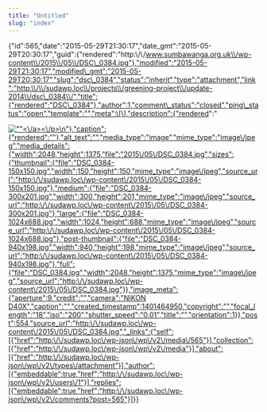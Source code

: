 ```yaml
---
title: "Untitled"
slug: "index"
---
```


{"id":565,"date":"2015-05-29T21:30:17","date\_gmt":"2015-05-29T20:30:17","guid":{"rendered":"http:\\/\\/www.sumbawanga.org.uk\\/wp-content\\/2015\\/05\\/DSC\_0384.jpg"},"modified":"2015-05-29T21:30:17","modified\_gmt":"2015-05-29T20:30:17","slug":"dsc\_0384","status":"inherit","type":"attachment","link":"http:\\/\\/sudawp.loc\\/projects\\/greening-project\\/update-2014\\/dsc\_0384\\/","title":{"rendered":"DSC\_0384"},"author":1,"comment\_status":"closed","ping\_status":"open","template":"","meta":\[\],"description":{"rendered":"

[![\"\"](\"http:\/\/sudawp.loc\/wp-content\/2015\/05\/DSC_0384-300x201.jpg\")<\\/a><\\/p>\\n"},"caption":{"rendered":""},"alt\_text":"","media\_type":"image","mime\_type":"image\\/jpeg","media\_details":{"width":2048,"height":1375,"file":"2015\\/05\\/DSC\_0384.jpg","sizes":{"thumbnail":{"file":"DSC\_0384-150x150.jpg","width":150,"height":150,"mime\_type":"image\\/jpeg","source\_url":"http:\\/\\/sudawp.loc\\/wp-content\\/2015\\/05\\/DSC\_0384-150x150.jpg"},"medium":{"file":"DSC\_0384-300x201.jpg","width":300,"height":201,"mime\_type":"image\\/jpeg","source\_url":"http:\\/\\/sudawp.loc\\/wp-content\\/2015\\/05\\/DSC\_0384-300x201.jpg"},"large":{"file":"DSC\_0384-1024x688.jpg","width":1024,"height":688,"mime\_type":"image\\/jpeg","source\_url":"http:\\/\\/sudawp.loc\\/wp-content\\/2015\\/05\\/DSC\_0384-1024x688.jpg"},"post-thumbnail":{"file":"DSC\_0384-940x198.jpg","width":940,"height":198,"mime\_type":"image\\/jpeg","source\_url":"http:\\/\\/sudawp.loc\\/wp-content\\/2015\\/05\\/DSC\_0384-940x198.jpg"},"full":{"file":"DSC\_0384.jpg","width":2048,"height":1375,"mime\_type":"image\\/jpeg","source\_url":"http:\\/\\/sudawp.loc\\/wp-content\\/2015\\/05\\/DSC\_0384.jpg"}},"image\_meta":{"aperture":9,"credit":"","camera":"NIKON D40X","caption":"","created\_timestamp":1401464950,"copyright":"","focal\_length":"18","iso":"200","shutter\_speed":"0.01","title":"","orientation":1}},"post":554,"source\_url":"http:\\/\\/sudawp.loc\\/wp-content\\/2015\\/05\\/DSC\_0384.jpg","\_links":{"self":\[{"href":"http:\\/\\/sudawp.loc\\/wp-json\\/wp\\/v2\\/media\\/565"}\],"collection":\[{"href":"http:\\/\\/sudawp.loc\\/wp-json\\/wp\\/v2\\/media"}\],"about":\[{"href":"http:\\/\\/sudawp.loc\\/wp-json\\/wp\\/v2\\/types\\/attachment"}\],"author":\[{"embeddable":true,"href":"http:\\/\\/sudawp.loc\\/wp-json\\/wp\\/v2\\/users\\/1"}\],"replies":\[{"embeddable":true,"href":"http:\\/\\/sudawp.loc\\/wp-json\\/wp\\/v2\\/comments?post=565"}\]}}](http:\/\/sudawp.loc\/wp-content\/2015\/05\/DSC_0384.jpg)